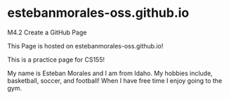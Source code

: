 # estebanmorales-oss.github.io
M4.2 Create a GitHub Page

This Page is hosted on estebanmorales-oss.github.io!

This is a practice page for CS155!

My name is Esteban Morales and I am from Idaho. My hobbies include, basketball, soccer, and football! When I have free time I enjoy going to the gym. 
